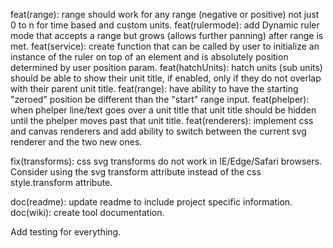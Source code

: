 feat(range): range should work for any range (negative or positive) not just 0 to n for time based and custom units.
feat(rulermode): add Dynamic ruler mode that accepts a range but grows (allows further panning) after range is met.
feat(service): create function that can be called by user to initialize an instance of the ruler on top of an element and is absolutely position determined by user position param.
feat(hatchUnits): hatch units (sub units) should be able to show their unit title, if enabled, only if they do not overlap with their parent unit title.
feat(range): have ability to have the starting "zeroed" position be different than the "start" range input.
feat(phelper): when phelper line/text goes over a unit title that unit title should be hidden until the phelper moves past that unit title.
feat(renderers): implement css and canvas renderers and add ability to switch between the current svg renderer and the two new ones.

fix(transforms): css svg transforms do not work in IE/Edge/Safari browsers. Consider using the svg transform attribute instead of the css style.transform attribute.

doc(readme): update readme to include project specific information.
doc(wiki): create tool documentation.

Add testing for everything.
